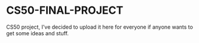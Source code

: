 # CS50-FINAL-PROJECT
CS50 project, I've decided to upload it here for everyone if anyone wants to get some ideas and stuff.  
